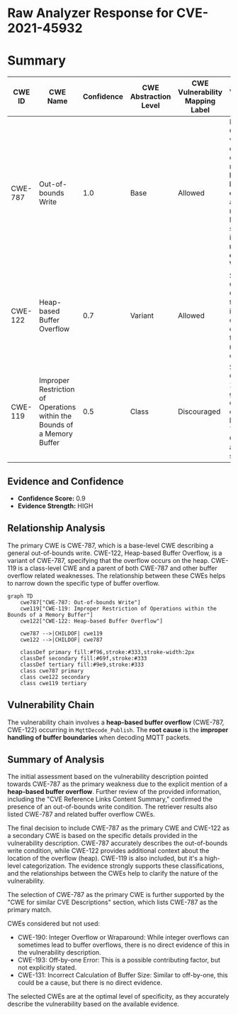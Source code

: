 # Raw Analyzer Response for CVE-2021-45932

# Summary
| CWE ID | CWE Name | Confidence | CWE Abstraction Level | CWE Vulnerability Mapping Label | CWE-Vulnerability Mapping Notes |
|---|---|---|---|---|---|
| CWE-787 | Out-of-bounds Write | 1.0 | Base | Allowed | Primary CWE. The vulnerability description explicitly mentions a **heap-based buffer overflow**, and the reference links content summary indicates a **null-dereference WRITE**. |
| CWE-122 | Heap-based Buffer Overflow | 0.7 | Variant | Allowed | Secondary CWE. While CWE-787 is the primary issue, the overflow occurring on the heap is a relevant detail. |
| CWE-119 | Improper Restriction of Operations within the Bounds of a Memory Buffer | 0.5 | Class | Discouraged | Secondary CWE. CWE-119 is a general class of buffer overflows, but CWE-787 and CWE-122 are more specific. |

## Evidence and Confidence

*   **Confidence Score:** 0.9
*   **Evidence Strength:** HIGH

## Relationship Analysis
The primary CWE is CWE-787, which is a base-level CWE describing a general out-of-bounds write. CWE-122, Heap-based Buffer Overflow, is a variant of CWE-787, specifying that the overflow occurs on the heap. CWE-119 is a class-level CWE and a parent of both CWE-787 and other buffer overflow related weaknesses. The relationship between these CWEs helps to narrow down the specific type of buffer overflow.

```mermaid
graph TD
    cwe787["CWE-787: Out-of-bounds Write"]
    cwe119["CWE-119: Improper Restriction of Operations within the Bounds of a Memory Buffer"]
    cwe122["CWE-122: Heap-based Buffer Overflow"]
    
    cwe787 -->|CHILDOF| cwe119
    cwe122 -->|CHILDOF| cwe787
    
    classDef primary fill:#f96,stroke:#333,stroke-width:2px
    classDef secondary fill:#69f,stroke:#333
    classDef tertiary fill:#9e9,stroke:#333
    class cwe787 primary
    class cwe122 secondary
    class cwe119 tertiary
```

## Vulnerability Chain
The vulnerability chain involves a **heap-based buffer overflow** (CWE-787, CWE-122) occurring in `MqttDecode_Publish`. The **root cause** is the **improper handling of buffer boundaries** when decoding MQTT packets.

## Summary of Analysis
The initial assessment based on the vulnerability description pointed towards CWE-787 as the primary weakness due to the explicit mention of a **heap-based buffer overflow**. Further review of the provided information, including the "CVE Reference Links Content Summary," confirmed the presence of an out-of-bounds write condition. The retriever results also listed CWE-787 and related buffer overflow CWEs.

The final decision to include CWE-787 as the primary CWE and CWE-122 as a secondary CWE is based on the specific details provided in the vulnerability description. CWE-787 accurately describes the out-of-bounds write condition, while CWE-122 provides additional context about the location of the overflow (heap). CWE-119 is also included, but it's a high-level categorization. The evidence strongly supports these classifications, and the relationships between the CWEs help to clarify the nature of the vulnerability.

The selection of CWE-787 as the primary CWE is further supported by the "CWE for similar CVE Descriptions" section, which lists CWE-787 as the primary match.

CWEs considered but not used:

*   CWE-190: Integer Overflow or Wraparound: While integer overflows can sometimes lead to buffer overflows, there is no direct evidence of this in the vulnerability description.
*   CWE-193: Off-by-one Error: This is a possible contributing factor, but not explicitly stated.
*   CWE-131: Incorrect Calculation of Buffer Size: Similar to off-by-one, this could be a cause, but there is no direct evidence.

The selected CWEs are at the optimal level of specificity, as they accurately describe the vulnerability based on the available evidence.